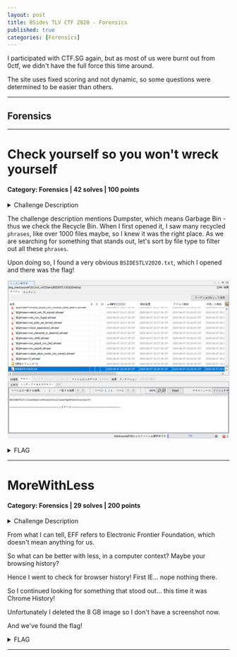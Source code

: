 ```yaml
---
layout: post
title: BSides TLV CTF 2020 - Forensics
published: true
categories: [Forensics]
---
```


I participated with CTF.SG again, but as most of us were burnt out from 0ctf, we didn't have the full force this time around.

The site uses fixed scoring and not dynamic, so some questions were determined to be easier than others.

---

## Forensics

---

# Check yourself so you won't wreck yourself

#### Category: Forensics | 42 solves | 100 points

<details>
  <summary>Challenge Description</summary>
  
  Dumbster diving.

<a href="http://bsidesctf.s3-website.eu-central-1.amazonaws.com/checkyourself.7z">File Download Link</a>
</details>

The challenge description mentions Dumpster, which means Garbage Bin - thus we check the Recycle Bin.
When I first opened it, I saw many recycled `phrases`, like over 1000 files maybe, so I knew it was the right place.
As we are searching for something that stands out, let's sort by file type to filter out all these `phrases`.

Upon doing so, I found a very obvious `BSIDESTLV2020.txt`, which I opened and there was the flag!

![Check Yourself Flag](../assets/bsides-tlv-ctf-2020/Check-Yourself-Flag.png)

<details>
  <summary>FLAG</summary>
  
  BSIDESTLV{ICanSeeYouUnlessYouCleanUpAfterYourself}
</details>

***

# MoreWithLess

#### Category: Forensics | 29 solves | 200 points

<details>
  <summary>Challenge Description</summary>
  
  You need some EFF in your life.

<a href="http://bsidesctf.s3-website.eu-central-1.amazonaws.com/MoreWithLess.E01">File Download Link</a>
</details>

From what I can tell, EFF refers to Electronic Frontier Foundation, which doesn't mean anything for us.

So what can be better with less, in a computer context? Maybe your browsing history?

Hence I went to check for browser history! First IE... nope nothing there.

So I continued looking for something that stood out... this time it was Chrome History!

Unfortunately I deleted the 8 GB image so I don't have a screenshot now.

And we've found the flag!

<details>
  <summary>FLAG</summary>
  
  BSIDESTLV2020{HideYourNeedleInTheHayStack}
</details>

---
